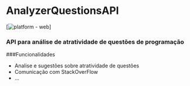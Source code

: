 # AnalyzerQuestionsAPI
[![platform - web](https://img.shields.io/hexpm/l/plug.svg)]
### API para análise de atratividade de questões de programação

###Funcionalidades
- Analise e sugestões sobre atratividade de questões
- Comunicação com StackOverFlow
- ...






